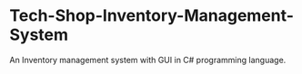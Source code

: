# Tech-Shop-Inventory-Management-System
An Inventory management system with GUI in C# programming language.

